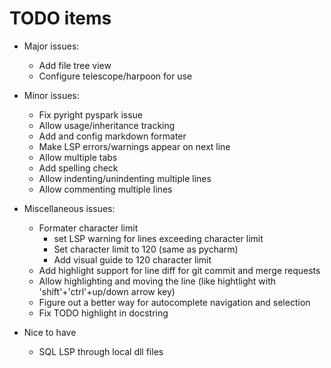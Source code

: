 # TODO items

- Major issues:
  - Add file tree view
  - Configure telescope/harpoon for use

- Minor issues:
  - Fix pyright pyspark issue
  - Allow usage/inheritance tracking
  - Add and config markdown formater
  - Make LSP errors/warnings appear on next line
  - Allow multiple tabs
  - Add spelling check
  - Allow indenting/unindenting multiple lines
  - Allow commenting multiple lines

- Miscellaneous issues:
  - Formater character limit
    - set LSP warning for lines exceeding character limit
    - Set character limit to 120 (same as pycharm)
    - Add visual guide to 120 character limit
  - Add highlight support for line diff for git commit and merge requests
  - Allow highlighting and moving the line (like hightlight with 'shift'+'ctrl'+up/down arrow key)
  - Figure out a better way for autocomplete navigation and selection
  - Fix TODO highlight in docstring

- Nice to have
  - SQL LSP through local dll files
